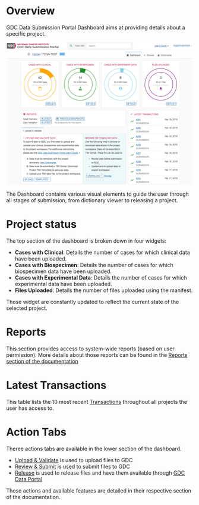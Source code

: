 # Overview

GDC Data Submission Portal Dashboard aims at providing details about a specific project.

[![GDC Submission Dashboard Page](images/GDC_Submission_Dashboard.png)](images/GDC_Submission_Dashboard.png "Click to see the full image.")

The Dashboard contains various visual elements to guide the user through all stages of submission, from dictionary viewer to releasing a project.

# Project status

The top section of the dashboard is broken down in four widgets:

* __Cases with Clinical__: Details the number of cases for which clinical data have been uploaded.
* __Cases with Biospecimen__: Details the number of cases for which biospecimen data have been uploaded.
* __Cases with Experimental Data__: Details the number of cases for which experimental data have been uploaded.
* __Files Uploaded__: Details the number of files uploaded using the manifest. 

Those widget are constantly updated to reflect the current state of the selected project.

# Reports

This section provides access to system-wide reports (based on user permission). More details about those reports can be found in the [Reports section of the documentation](Reports.md)

# Latest Transactions

This table lists the 10 most recent [Transactions](Transactions.md) throughout all projects the user has access to.

# Action Tabs

Theree actions tabs are available in the lower section of the dashboard.

* [Upload & Validate](Upload_Data.md) is used to upload files to GDC
* [Review & Submit](Submit_Release.md) is used to submit files to GDC
* [Release](Submit_Release.md) is used to release files and have them available through [GDC Data Portal](../../Data_Portal/Users_Guide/Getting_Started.md)

Those actions and available features are detailed in their respective section of the documentation.

